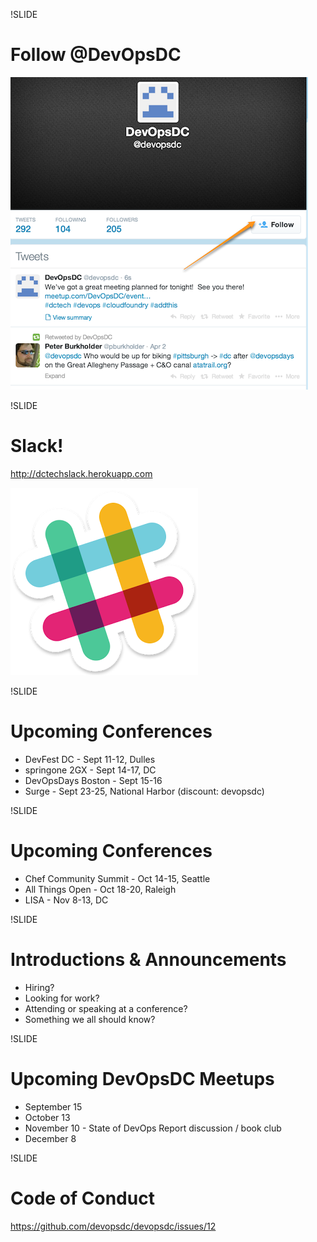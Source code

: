 !SLIDE
# Follow @DevOpsDC #
![@devopsdc](../images/follow-devopsdc.png)

!SLIDE
# Slack!

http://dctechslack.herokuapp.com

![slack](../images/slack.png)

!SLIDE

# Upcoming Conferences #

* DevFest DC - Sept 11-12, Dulles
* springone 2GX - Sept 14-17, DC
* DevOpsDays Boston - Sept 15-16
* Surge - Sept 23-25, National Harbor (discount:  devopsdc)

!SLIDE

# Upcoming Conferences #

* Chef Community Summit - Oct 14-15, Seattle
* All Things Open - Oct 18-20, Raleigh
* LISA - Nov 8-13, DC

!SLIDE
# Introductions & Announcements #

* Hiring?
* Looking for work?
* Attending or speaking at a conference?
* Something we all should know?

!SLIDE
# Upcoming DevOpsDC Meetups #

* September 15
* October 13
* November 10 - State of DevOps Report discussion / book club
* December 8

!SLIDE
# Code of Conduct #

https://github.com/devopsdc/devopsdc/issues/12
